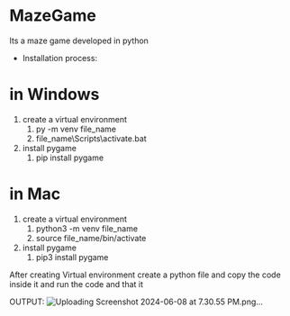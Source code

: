# MazeGame 

Its a maze game developed in python 

* Installation process: 

# in Windows 

1. create a virtual environment
   1. py -m venv file_name
   2. file_name\Scripts\activate.bat
2. install pygame
   1. pip install pygame

# in Mac

1. create a virtual environment
   1. python3 -m venv file_name
   2. source file_name/bin/activate
2. install pygame
   1. pip3 install pygame

After creating Virtual environment create a python file and copy the code inside it and run the code and that it

OUTPUT: ![Uploading Screenshot 2024-06-08 at 7.30.55 PM.png…]()
